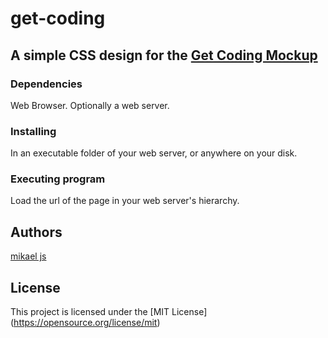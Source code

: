 # get-coding
## A simple CSS design for the [Get Coding Mockup]([url](https://www.figma.com/design/Kox5hlXEK8TDgnhpRXOYeM/mockup?node-id=0-1&node-type=canvas&t=gbOCVJDvvtuOVdRM-0))

### Dependencies
Web Browser. Optionally a web server.

### Installing
In an executable folder of your web server, or anywhere on your disk.

### Executing program
Load the url of the page in your web server's hierarchy.

## Authors
[mikael js](mikaelb-frontend@proton.me)

## License
This project is licensed under the [MIT License] (https://opensource.org/license/mit)
